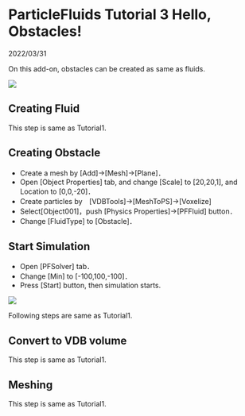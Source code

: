 # ParticleFluids Tutorial 3 Hello, Obstacles!

2022/03/31 

On this add-on, obstacles can be created as same as fluids.

[![](https://img.youtube.com/vi/ZdV1nFPjT_k/0.jpg)](https://www.youtube.com/watch?v=ZdV1nFPjT_k)

## Creating Fluid
This step is same as Tutorial1.

## Creating Obstacle

- Create a mesh by [Add]->[Mesh]->[Plane]．
- Open [Object Properties] tab, and change [Scale] to [20,20,1], and Location to [0,0,-20]．
- Create particles by　[VDBTools]->[MeshToPS]->[Voxelize]
- Select[Object001]，push [Physics Properties]->[PFFluid] button．
- Change [FluidType] to [Obstacle]．

## Start Simulation
 - Open [PFSolver] tab．
 - Change [Min] to [-100,100,-100]．
 - Press [Start] button, then simulation starts.

[![](https://img.youtube.com/vi/FxPfhIqnM1U/0.jpg)](https://www.youtube.com/watch?v=FxPfhIqnM1U)

Following steps are same as Tutorial1.

## Convert to VDB volume
This step is same as Tutorial1.

## Meshing
This step is same as Tutorial1.
